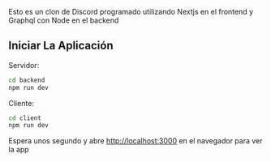 Esto es un clon de Discord programado utilizando Nextjs en el frontend y Graphql con Node en el backend

## Iniciar La Aplicación

Servidor:

```bash
cd backend
npm run dev

```

Cliente:

```bash
cd client
npm run dev

```

Espera unos segundo y abre [http://localhost:3000](http://localhost:3000) en el navegador para ver la app

